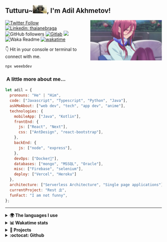<h2>Tutturu~<img src="img/tuturu.gif" width="45" alt="">, I'm Adil Akhmetov! <img src="img/miku-dance.gif" width="50" alt=""></h2>
<img align='right' src="img/miku.gif" width="230" alt="">
<a href="https://sdu.edu.kz/"><img src="img/sdu-ahegao.svg" align="right" width="100" alt=""></a>
</em></p>

[![Twitter Follow](https://img.shields.io/twitter/follow/weeebdev?label=Follow)](https://twitter.com/intent/follow?screen_name=weeebdev)
[![Linkedin: thaianebraga](https://img.shields.io/badge/-adildev-blue?style=flat-square&logo=Linkedin&logoColor=white&link=https://www.linkedin.com/in/adildev/)](https://www.linkedin.com/in/adildev/)
![GitHub followers](https://img.shields.io/github/followers/weeebdev?label=Follow&style=flat-square)
[![Gitlab](https://img.shields.io/badge/Gitlab-weeebdev-orange?style=flat-square&logo=gitlab)](https://gitlab.com/weeebdev)
![](https://visitor-badge.glitch.me/badge?page_id=weeebdev.weeebdev)
![Waka Readme](https://github.com/weeebdev/weeebdev/workflows/Waka%20Readme/badge.svg)
[![wakatime](https://wakatime.com/badge/user/1fb6390f-222e-4088-8de8-840ef1443858.svg)](https://wakatime.com/@1fb6390f-222e-4088-8de8-840ef1443858)
<!-- [![Leetcode badge](https://leetcode-badge.chyroc.cn/?name=user3449f)](https://leetcode.com/user3449f/) -->

👇 Hit in your console or terminal to connect with me.

```bash
npx weeebdev
```

### <img src="https://media.giphy.com/media/VgCDAzcKvsR6OM0uWg/giphy.gif" width="50" alt=""> A little more about me...

```javascript
let adil = {
  pronouns: "He" | "Him",
  code: ["Javascript", "Typescript", "Python", "Java"],
  askMeAbout: ["web dev", "tech", "app dev", "anime"],
  technologies: {
    mobileApp: ["Java", "Kotlin"],
    frontEnd: {
      js: ["React", "Next"],
      css: ["AntDesign", "react-bootstrap"],
    },
    backEnd: {
      js: ["node", "express"],
    },
    devOps: ["Docker🐳"],
    databases: ["mongo", "MSSQL", "Oracle"],
    misc: ["Firebase", "selenium"],
    deploy: ["Vercel", "Heroku"]
  },
  architecture: ["Serverless Architecture", "Single page applications"],
  currentProject: "Rest ⛱",
  funFact: "I am not funny",
};
```

---

<details>
  <summary><b>🌍 The languages I use</b></summary>
  <hr>
  
  
| ⏰ Past month | ⌛️ Past Year |
|---|---|
| <a href="https://wakatime.com/@adildev"><img src="https://wakatime.com/share/@adilDev/4ebe423a-b427-4031-b073-d221b9528df7.svg" height="300px"></a> | <a href="https://wakatime.com/@adildev"><img src="https://wakatime.com/share/@adilDev/1b4a30f1-9a7f-47fe-b8d2-0fc90f37fcd3.svg" height="300px"></a> |
</details>

<details>
<summary><b>📊 Wakatime stats</b><br></summary>
<div>
<hr/>

<!--START_SECTION:waka-->
![Code Time](http://img.shields.io/badge/Code%20Time-4%2C736%20hrs%2030%20mins-blue)

![Profile Views](http://img.shields.io/badge/Profile%20Views-0-blue)

![Lines of code](https://img.shields.io/badge/From%20Hello%20World%20I%27ve%20Written-9.1%20million%20lines%20of%20code-blue)

**🐱 My GitHub Data** 

> 📦 572.7 kB Used in GitHub's Storage 
 > 
> 💼 Opted to Hire
 > 
> 📜 63 Public Repositories 
 > 
> 🔑 16 Private Repositories 
 > 
**I'm an Early 🐤** 

```text
🌞 Morning                417 commits         █░░░░░░░░░░░░░░░░░░░░░░░░   05.03 % 
🌆 Daytime                3918 commits        ████████████░░░░░░░░░░░░░   47.22 % 
🌃 Evening                3249 commits        ██████████░░░░░░░░░░░░░░░   39.15 % 
🌙 Night                  714 commits         ██░░░░░░░░░░░░░░░░░░░░░░░   08.60 % 
```
📅 **I'm Most Productive on Tuesday** 

```text
Monday                   995 commits         ███░░░░░░░░░░░░░░░░░░░░░░   11.99 % 
Tuesday                  2100 commits        ██████░░░░░░░░░░░░░░░░░░░   25.31 % 
Wednesday                988 commits         ███░░░░░░░░░░░░░░░░░░░░░░   11.91 % 
Thursday                 1116 commits        ███░░░░░░░░░░░░░░░░░░░░░░   13.45 % 
Friday                   480 commits         █░░░░░░░░░░░░░░░░░░░░░░░░   05.78 % 
Saturday                 883 commits         ███░░░░░░░░░░░░░░░░░░░░░░   10.64 % 
Sunday                   1736 commits        █████░░░░░░░░░░░░░░░░░░░░   20.92 % 
```


📊 **This Week I Spent My Time On** 

```text
🕑︎ Time Zone: Asia/Almaty

💬 Programming Languages: 
Other                    17 hrs 59 mins      █████████████████████░░░░   83.22 % 
TypeScript               1 hr 33 mins        ██░░░░░░░░░░░░░░░░░░░░░░░   07.18 % 
Markdown                 1 hr 14 mins        █░░░░░░░░░░░░░░░░░░░░░░░░   05.76 % 
HTTP Request             23 mins             ░░░░░░░░░░░░░░░░░░░░░░░░░   01.80 % 
Python                   23 mins             ░░░░░░░░░░░░░░░░░░░░░░░░░   01.79 % 

🔥 Editors: 
Chrome                   17 hrs 18 mins      ████████████████████░░░░░   80.11 % 
Neovim                   1 hr 13 mins        █░░░░░░░░░░░░░░░░░░░░░░░░   05.69 % 
Obsidian                 1 hr 8 mins         █░░░░░░░░░░░░░░░░░░░░░░░░   05.27 % 
Emacs                    52 mins             █░░░░░░░░░░░░░░░░░░░░░░░░   04.02 % 
fish                     39 mins             █░░░░░░░░░░░░░░░░░░░░░░░░   03.07 % 

🐱‍💻 Projects: 
Writing                  8 hrs 2 mins        █████████░░░░░░░░░░░░░░░░   37.19 % 
Terminal                 3 hrs 42 mins       ████░░░░░░░░░░░░░░░░░░░░░   17.17 % 
bookmate_obsidian_script 1 hr 38 mins        ██░░░░░░░░░░░░░░░░░░░░░░░   07.63 % 
calories-tracker         1 hr 29 mins        ██░░░░░░░░░░░░░░░░░░░░░░░   06.92 % 
Doom-Emacs-Cheat-Sheet   1 hr 15 mins        █░░░░░░░░░░░░░░░░░░░░░░░░   05.83 % 

💻 Operating System: 
Mac                      21 hrs 36 mins      █████████████████████████   100.00 % 
```

**I Mostly Code in TypeScript** 

```text
TypeScript               17 repos            ████░░░░░░░░░░░░░░░░░░░░░   16.35 % 
HTML                     9 repos             ██░░░░░░░░░░░░░░░░░░░░░░░   08.65 % 
Python                   5 repos             █░░░░░░░░░░░░░░░░░░░░░░░░   04.81 % 
Typst                    2 repos             ░░░░░░░░░░░░░░░░░░░░░░░░░   01.92 % 
C++                      1 repo              ░░░░░░░░░░░░░░░░░░░░░░░░░   00.96 % 
```



**Timeline**

![Lines of Code chart](https://raw.githubusercontent.com/weeebdev/weeebdev/master/assets/bar_graph.png)


 Last Updated on 03/08/2024 01:28:24 UTC
<!--END_SECTION:waka-->
</div>
</details>

<details>
<summary><b>🧾 Projects</b></summary>
<hr>

|Project|Status|
|---|---|
|[![ReadMe Card](https://github-readme-stats.vercel.app/api/pin/?username=weeebdev&repo=waifu.pics&theme=dracula)](https://github.com/weeebdev/waifu.pics)|[![time tracker](https://wakatime.com/badge/github/weeebdev/waifu.pics.svg)](https://wakatime.com/badge/github/weeebdev/waifu.pics)|
|[![ReadMe Card](https://github-readme-stats.vercel.app/api/pin/?username=mentor-ship&repo=mentorship&theme=dracula)](https://github.com/Mentor-ship/Mentorship)|[![time tracker](https://wakatime.com/badge/github/Mentor-ship/Mentorship.svg)](https://wakatime.com/badge/github/Mentor-ship/Mentorship)|
|[![ReadMe Card](https://github-readme-stats.vercel.app/api/pin/?username=masters-and-Abu&repo=tolqyn&theme=dracula)](https://github.com/Masters-and-Abu/Tolqyn)|[![time tracker](https://wakatime.com/badge/github/Masters-and-Abu/Tolqyn.svg)](https://wakatime.com/badge/github/Masters-and-Abu/Tolqyn)|
|[![ReadMe Card](https://github-readme-stats.vercel.app/api/pin/?username=dracula&repo=unigram&theme=dracula)](https://github.com/dracula/unigram)||

</details>

<details>
  <summary><b>:octocat: Github</b></summary>
  <hr>
  <a href="https://sourcekarma.vercel.app/weeebdev"><img src="https://sourcekarma-og.vercel.app/api/weeebdev/github" alt="" align="left"/></a>
  <img src="https://github-readme-stats.vercel.app/api?username=weeebdev&show_icons=true&theme=dracula&hide_title=true&hide_rank=true&count_private=true" align="right"/>
</details>
<div align="center">
  <kbd>
    <img src="https://waifu.now.sh/sfw/hug" alt="">
  </kbd>
</div>
